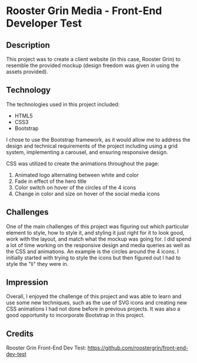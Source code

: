 # Rooster Grin Media - Front-End Developer Test

## Description

This project was to create a client website (in this case, Rooster Grin) to resemble the provided mockup (design freedom was given in using the assets provided).

## Technology

The technologies used in this project included:

  - HTML5
  - CSS3
  - Bootstrap

I chose to use the Bootstrap framework, as it would allow me to address the design and technical requirements of the project including using a grid system, implementing a carousel, and ensuring responsive design.

CSS was utilized to create the animations throughout the page:

  1. Animated logo alternating between white and color
  2. Fade in effect of the hero title
  3. Color switch on hover of the circles of the 4 icons
  4. Change in color and size on hover of the social media icons

## Challenges

One of the main challenges of this project was figuring out which particular element to style, how to style it, and styling it just right for it to look good, work with the layout, and match what the mockup was going for. I did spend a lot of time working on the responsive design and media queries as well as the CSS and animations. An example is the circles around the 4 icons. I initially started with trying to style the icons but then figured out I had to style the "li" they were in.

## Impression

Overall, I enjoyed the challenge of this project and was able to learn and use some new techniques, such as the use of SVG icons and creating new CSS animations I had not done before in previous projects. It was also a good opportunity to incorporate Bootstrap in this project.

## Credits

Rooster Grin Front-End Dev Test:
https://github.com/roostergrin/front-end-dev-test
